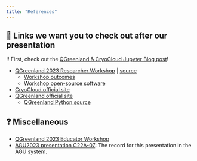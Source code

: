 ```yaml
---
title: "References"
---
```


## :link: Links we want you to check out after our presentation

:bangbang: First, check out the
[QGreenland & CryoCloud Jupyter Blog post](https://blog.jupyter.org/desktop-gis-software-in-the-cloud-with-jupyterhub-ddced297019a)!

* [QGreenland 2023 Researcher Workshop](https://qgreenland-workshop-2023-researcher.github.io/)
  | [source](https://github.com/qgreenland-workshop-2023-researcher/qgreenland-workshop-2023-researcher.github.io)
    * [Workshop outcomes](https://qgreenland-workshop-2023-researcher.github.io/outcomes/)
    * [Workshop open-source software](https://qgreenland-workshop-2023-researcher.github.io/content/built-with-open-source.html)
* [CryoCloud official site](https://cryointhecloud.com/)
* [QGreenland official site](https://qgreenland.org)
    * [QGreenland Python source](https://github.com/nsidc/qgreenland)


## :question: Miscellaneous

* [QGreenland 2023 Educator Workshop](https://qgreenland-workshop-2023-educator.github.io/)
* [AGU2023 presentation C22A-07](https://agu.confex.com/agu/fm23/meetingapp.cgi/Paper/1365725):
  The record for this presentation in the AGU system.
